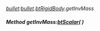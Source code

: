 _[bullet](../../modules/bullet/bullet-module.md):[bullet](../../modules/bullet/bullet-module.md).[btRigidBody](../../modules/bullet/bullet-btrigidbody.md).getInvMass_
##### Method getInvMass:[btScalar](../../modules/bullet/bullet-btscalar.md)(  )

